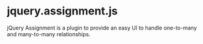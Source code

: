 jquery.assignment.js
====================

jQuery Assignment is a plugin to provide an easy UI to handle one-to-many and many-to-many relationships.